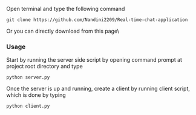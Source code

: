 Open terminal and type the following command
```
git clone https://github.com/Nandini2209/Real-time-chat-application
```
Or you can directly download from this page\

### Usage
Start by running the server side script by opening command prompt at project root directory and type
```
python server.py
```
Once the server is up and running, create a client by running client script, which is done by typing
```
python client.py
```
